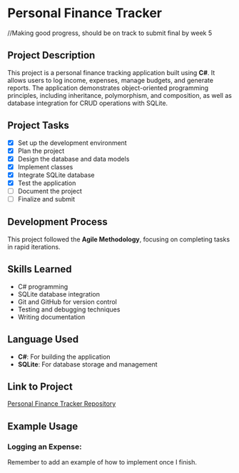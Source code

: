 # Personal Finance Tracker
//Making good progress, should be on track to submit final by week 5
## Project Description
This project is a personal finance tracking application built using **C#**. It allows users to log income, expenses, manage budgets, and generate reports. The application demonstrates object-oriented programming principles, including inheritance, polymorphism, and composition, as well as database integration for CRUD operations with SQLite.

## Project Tasks
- [x] Set up the development environment
- [x] Plan the project
- [x] Design the database and data models
- [x] Implement classes
- [x] Integrate SQLite database
- [x] Test the application
- [ ] Document the project
- [ ] Finalize and submit

## Development Process
This project followed the **Agile Methodology**, focusing on completing tasks in rapid iterations.

## Skills Learned
- C# programming
- SQLite database integration
- Git and GitHub for version control
- Testing and debugging techniques
- Writing documentation

## Language Used
- **C#**: For building the application
- **SQLite**: For database storage and management

## Link to Project
[Personal Finance Tracker Repository](https://github.com/username/personal-finance-tracker)

## Example Usage

### Logging an Expense:
Remember to add an example of how to implement once I finish.

